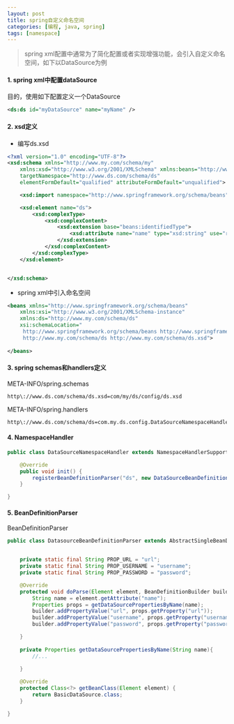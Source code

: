 ```yaml
---
layout: post
title: spring自定义命名空间
categories: [编程, java, spring]
tags: [namespace]
---
```


> spring xml配置中通常为了简化配置或者实现增强功能，会引入自定义命名空间，如下以DataSource为例

#### 1. spring xml中配置dataSource
目的，使用如下配置定义一个DataSource
```xml
<ds:ds id="myDataSource" name="myName" />
```

#### 2. xsd定义
* 编写ds.xsd
```xml
<?xml version="1.0" encoding="UTF-8"?>
<xsd:schema xmlns="http://www.my.com/schema/my"
	xmlns:xsd="http://www.w3.org/2001/XMLSchema" xmlns:beans="http://www.springframework.org/schema/beans"
	targetNamespace="http://www.ds.com/schema/ds"
	elementFormDefault="qualified" attributeFormDefault="unqualified">

	<xsd:import namespace="http://www.springframework.org/schema/beans" />

	<xsd:element name="ds">
		<xsd:complexType>
			<xsd:complexContent>
				<xsd:extension base="beans:identifiedType">
					<xsd:attribute name="name" type="xsd:string" use="required" />
				</xsd:extension>
			</xsd:complexContent>
		</xsd:complexType>
	</xsd:element>


</xsd:schema>
```
* spring xml中引入命名空间
```xml
<beans xmlns="http://www.springframework.org/schema/beans"
	xmlns:xsi="http://www.w3.org/2001/XMLSchema-instance" 
	xmlns:ds="http://www.my.com/schema/ds"
	xsi:schemaLocation="
     http://www.springframework.org/schema/beans http://www.springframework.org/schema/beans/spring-beans.xsd
     http://www.my.com/schema/ds http://www.my.com/schema/ds.xsd">
     
</beans>
```
#### 3. spring schemas和handlers定义
META-INFO/spring.schemas
```properties
http\://www.ds.com/schema/ds.xsd=com/my/ds/config/ds.xsd
```
META-INFO/spring.handlers
```properties
http\://www.ds.com/schema/ds=com.my.ds.config.DataSourceNamespaceHandler
```

#### 4. NamespaceHandler
```java
public class DataSourceNamespaceHandler extends NamespaceHandlerSupport {

	@Override
	public void init() {
		registerBeanDefinitionParser("ds", new DataSourceBeanDefinitionParser());
	}

}
```

#### 5. BeanDefinitionParser
BeanDefinitionParser
```java
public class DatasourceBeanDefinitionParser extends AbstractSingleBeanDefinitionParser {


	private static final String PROP_URL = "url";
	private static final String PROP_USERNAME = "username";
	private static final String PROP_PASSWORD = "password";

	@Override
	protected void doParse(Element element, BeanDefinitionBuilder builder) {
		String name = element.getAttribute("name");
        Properties props = getDataSourcePropertiesByName(name);
		builder.addPropertyValue("url", props.getProperty("url"));
		builder.addPropertyValue("username", props.getProperty("username"));
		builder.addPropertyValue("password", props.getProperty("password"));

	}
	
	private Properties getDataSourcePropertiesByName(String name){
	    //...
	    
	}

	@Override
	protected Class<?> getBeanClass(Element element) {
		return BasicDataSource.class;
	}

}
```
